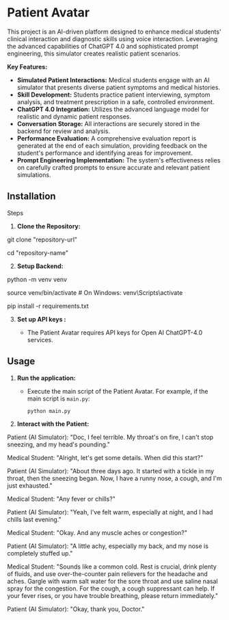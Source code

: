 # Patient Avatar

This project is an AI-driven platform designed to enhance medical students' clinical interaction and diagnostic skills using voice interaction. Leveraging the advanced capabilities of ChatGPT 4.0 and sophisticated prompt engineering, this simulator creates realistic patient scenarios.


**Key Features:**

* **Simulated Patient Interactions:** Medical students engage with an AI simulator that presents diverse patient symptoms and medical histories.
* **Skill Development:** Students practice patient interviewing, symptom analysis, and treatment prescription in a safe, controlled environment.
* **ChatGPT 4.0 Integration:** Utilizes the advanced language model for realistic and dynamic patient responses.
* **Conversation Storage:** All interactions are securely stored in the backend for review and analysis.
* **Performance Evaluation:** A comprehensive evaluation report is generated at the end of each simulation, providing feedback on the student's performance and identifying areas for improvement.
* **Prompt Engineering Implementation:** The system's effectiveness relies on carefully crafted prompts to ensure accurate and relevant patient simulations.
  

## Installation

Steps
1. **Clone the Repository:**

  git clone "repository-url"
  
  cd "repository-name"

2. **Setup Backend:**
 
python -m venv venv

source venv/bin/activate  # On Windows: venv\\Scripts\\activate

pip install -r requirements.txt


3.  **Set up API keys :**

    * The Patient Avatar requires API keys for Open AI ChatGPT-4.0 services. 
      

## Usage

1.  **Run the application:**

    * Execute the main script of the Patient Avatar. For example, if the main script is `main.py`:

        ```bash
        python main.py
        ```

2.  **Interact with the Patient:**

Patient (AI Simulator): "Doc, I feel terrible. My throat's on fire, I can't stop sneezing, and my head's pounding."

Medical Student: "Alright, let's get some details. When did this start?"

Patient (AI Simulator): "About three days ago. It started with a tickle in my throat, then the sneezing began. Now, I have a runny nose, a cough, and I'm just exhausted."

Medical Student: "Any fever or chills?"

Patient (AI Simulator): "Yeah, I've felt warm, especially at night, and I had chills last evening."

Medical Student: "Okay. And any muscle aches or congestion?"

Patient (AI Simulator): "A little achy, especially my back, and my nose is completely stuffed up."

Medical Student: "Sounds like a common cold. Rest is crucial, drink plenty of fluids, and use over-the-counter pain relievers for the headache and aches. Gargle with warm salt water for the sore throat and use saline nasal spray for the congestion. For the cough, a cough suppressant can help. If your fever rises, or you have trouble breathing, please return immediately."

Patient (AI Simulator): "Okay, thank you, Doctor."


   





